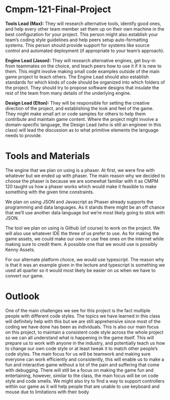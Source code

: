 # Cmpm-121-Final-Project

**Tools Lead (Max):** They will research alternative tools, identify good ones,
and help every other team member set them up on their own machine in the best
configuration for your project. This person might also establish your team’s
coding style guidelines and help peers setup auto-formatting systems. This
person should provide support for systems like source control and automated
deployment (if appropriate to your team’s approach).

**Engine Lead (Jason):** They will research alternative engines, get buy-in from
teammates on the choice, and teach peers how to use it if it is new to them.
This might involve making small code examples outside of the main game project
to teach others. The Engine Lead should also establish standards for which kinds
of code should be organized into which folders of the project. They should try
to propose software designs that insulate the rest of the team from many details
of the underlying engine.

**Design Lead (Elton):** They will be responsible for setting the creative
direction of the project, and establishing the look and feel of the game. They
might make small art or code samples for others to help them contribute and
maintain game content. Where the project might involve a domain-specific
language, the Design Lead (who is still an engineer in this class) will lead the
discussion as to what primitive elements the language needs to provide.

# Tools and Materials

The engine that we plan on using is a phaser. At first, we were fine with
whatever but we ended up with phaser. The main reason why we decided to choose
the phaser is because we are somewhat familiar with it as CMPM 120 taught us how
a phaser works which would make it feasible to make something with the given
time constraints.

We plan on using JSON and Javascript as Phaser already supports the programming
and data languages. As it stands there might be an off chance that we’ll use
another data language but we’re most likely going to stick with JSON.

The tool we plan on using is Github (of course) to work on the project. We will
also use whatever IDE the three of us prefer to use. As for making the game
assets, we could make our own or use free ones on the internet while making sure
to credit them. A possible one that we would use is possibly Kenny Assets.

For our alternate platform choice, we would use typescript. The reason why is
that it was an example given in the lecture and typescript is something we used
all quarter so it would most likely be easier on us when we have to convert our
game.

# Outlook

One of the main challenges we see for this project is the fact multiple people
with different code styles. The topics we have learned in this class will
definitely help with this but we are still apprehensive since most of the coding
we have done has been as individuals. This is also our main focus on this
project, to maintain a consistent code style across the whole project so we can
all understand what is happening in the game itself. This will prepare us to
work with anyone in the industry, and potentially teach us how to change our own
code style or at least tweak it to match other people’s code styles. The main
focus for us will be teamwork and making sure everyone can work efficiently and
consistently, this will enable us to make a fun and interactive game without a
lot of the pain and suffering that come with debugging. There will still be a
focus on making the game fun and entertaining, however, similar to the class,
the main focus will be on code style and code smells. We might also try to find
a way to support controllers within our game as it will help people that are
unable to use keyboard and mouse due to limitations with their body
